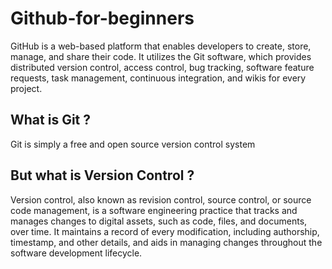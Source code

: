 # Github-for-beginners

GitHub is a web-based platform that enables developers to create, store, manage, and share their code. It utilizes the Git software, which provides distributed version control, access control, bug tracking, software feature requests, task management, continuous integration, and wikis for every project.

## What is Git ?
Git is simply a free and open source version control system

## But what is Version Control ? 
Version control, also known as revision control, source control, or source code management, is a software engineering practice that tracks and manages changes to digital assets, such as code, files, and documents, over time. It maintains a record of every modification, including authorship, timestamp, and other details, and aids in managing changes throughout the software development lifecycle.
